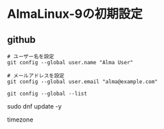 # AlmaLinux-9の初期設定

## github
```
# ユーザー名を設定
git config --global user.name "Alma User"

# メールアドレスを設定
git config --global user.email "alma@example.com"

git config --global --list
```

sudo dnf update -y

timezone

